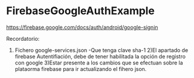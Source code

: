 # FirebaseGoogleAuthExample
https://firebase.google.com/docs/auth/android/google-signin

Recordatorio:
1) Fichero google-services.json
  -Que tenga clave sha-1
2)El apartado de firebase Autentifiación, debe de tener habilitada la opción de registro con google
3)Estar presente a los cambios que se efectuan sobre la plataorma firebase para ir actualizando el fihero json.
